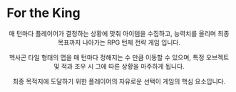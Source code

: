 # For the King

<div align = "center">
매 턴마다 플레이어가 결정하는 상황에 맞춰 아이템을 수집하고, 능력치를 올리며 최종 목표까지 나아가는 RPG 턴제 전략 게임 입니다.
  
헥사곤 타일 형태의 맵을 매 턴마다 정해지는 수 만큼 이동할 수 있으며, 특정 오브젝트 및 적과 조우 시 그에 따른 상황을 마주하게 됩니다.
  
최종 목적지에 도달하기 위한 플레이어의 자유로운 선택이 게임의 핵심 요소입니다.
</div>
